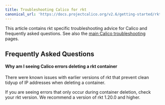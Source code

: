 ```yaml
---
title: Troubleshooting Calico for rkt
canonical_url: 'https://docs.projectcalico.org/v2.6/getting-started/rkt/troubleshooting'
---
```


This article contains rkt specific troubleshooting advice for Calico and 
frequently asked questions. 
See also the [main Calico troubleshooting](../../usage/troubleshooting) pages.

## Frequently Asked Questions

#### Why am I seeing Calico errors deleting a rkt container

There were known issues with earlier versions of rkt that prevent clean
tidyup of IP addresses when deleting a container.

If you are seeing errors that only occur during container deletion, check your
rkt version.  We recommend a version of rkt 1.20.0 and higher.
